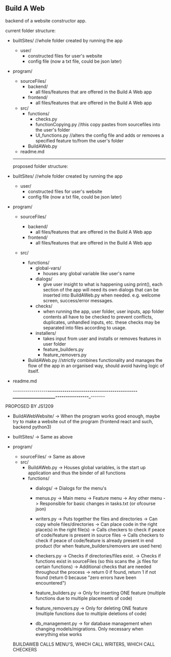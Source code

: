 Build A Web
---

backend of a website constructor app.

current folder structure:
- builtSites/   //whole folder created by running the app
    - user/
        - constructed files for user's website
        - config file (now a txt file, could be json later)

- program/
    - sourceFiles/
        - backend/
            - all files/features that are offered in the Build A Web app
        - frontend/
            - all files/features that are offered in the Build A Web app
    - src/ 
        - functions/
            - checks.py
            - functionCopying.py //this copy pastes from sourcefiles into the user's folder
            - UI_functions.py //alters the config file and adds or removes a specified feature to/from the user's folder
        - BuildAWeb.py
    - readme.md
    
    ---
    
    
    proposed folder structure:
- builtSites/   //whole folder created by running the app
    - user/
        - constructed files for user's website
        - config file (now a txt file, could be json later)

- program/
    - sourceFiles/
        - backend/
            - all files/features that are offered in the Build A Web app
        - frontend/
            - all files/features that are offered in the Build A Web app
    
    - src/ 
        - functions/
            - global-vars/ 
                - houses any global variable like user's name
            - dialogs/
                - give user insight to what is happening using print(), each section of the app will need its own dialogs that can be inserted into BuildAWeb.py when needed. e.g. welcome screen, success/error messages.
            - checks/
                - when running the app, user folder, user inputs, app folder contents all have to be checked to prevent conflicts, duplicates, unhandled inputs, etc. these checks may be separated into files according to usage.
            - installers/
                - takes input from user and installs or removes features in user folder
                - feature_builders.py
                - feature_removers.py
        - BuildAWeb.py //strictly combines functionality and manages the flow of the app in an organised way, should avoid having logic of itself.
- readme.md
    
    
   -----------------___________________------------------------______________________-------------------____________________----------------____-------
   
PROPOSED BY JS1209

- BuildAWebWebsite/ -> When the program works good enough, maybe try to make a website out of the program (frontend react and such, backend python3)
- builtSites/ -> Same as above
- program/
    - sourceFiles/ -> Same as above
    - src/
        - BuildAWeb.py -> Houses global variables, is the start up application and thus the binder of all functions
        - functions/
            - dialogs/      -> Dialogs for the menu's
     
            - menus.py      -> Main menu
                            -> Feature menu
                            -> Any other menu
                            -> Responsible for basic changes in tasks.txt (or ofcourse json)
                            
            - writers.py    -> Puts together the files and directories
                            -> Can copy whole files/directories
                            -> Can place code in the right place(s) in the right file(s)
                            -> Calls checkers to check if peace of code/feature is present in source files
                            -> Calls checkers to check if peace of code/feature is already present in end product (for when feature_builders/removers are
                               used here)                       
                        
            - checkers.py   -> Checks if directories/files exist.
                            -> Checks if functions exist in sourceFiles (so this scans the .js files for certain functions)
                            -> Additional checks that are needed throughout the process
                            -> return 0 if found, return 1 if not found (return 0 because "zero errors have been encountered")
                            
            - feature_builders.py   -> Only for inserting ONE feature (multiple functions due to multiple placements of code)
            - feature_removers.py   -> Only for deleting ONE feature (multiple functions due to multiple deletions of code)
            
            - db_management.py -> for database management when changing models/migrations. Only necessary when everything else works
                            
    BUILDAWEB CALLS MENU'S, WHICH CALL WRITERS, WHICH CALL CHECKERS
